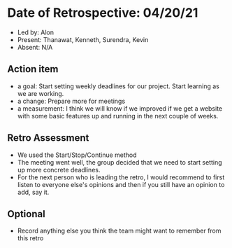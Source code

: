 # Date of Retrospective: 04/20/21

* Led by: Alon
* Present: Thanawat, Kenneth, Surendra, Kevin
* Absent: N/A

## Action item

* a goal: Start setting weekly deadlines for our project. Start learning as we are working.
* a change: Prepare more for meetings
* a measurement: I think we will know if we improved if we get a website with some basic features up and running in the next couple of weeks.

## Retro Assessment

* We used the Start/Stop/Continue method
* The meeting went well, the group decided that we need to start setting up more concrete deadlines.
* For the next person who is leading the retro, I would recommend to first listen to everyone else's opinions and then if you still have an opinion to add, say it.

## Optional

* Record anything else you think the team might want to remember from this retro

